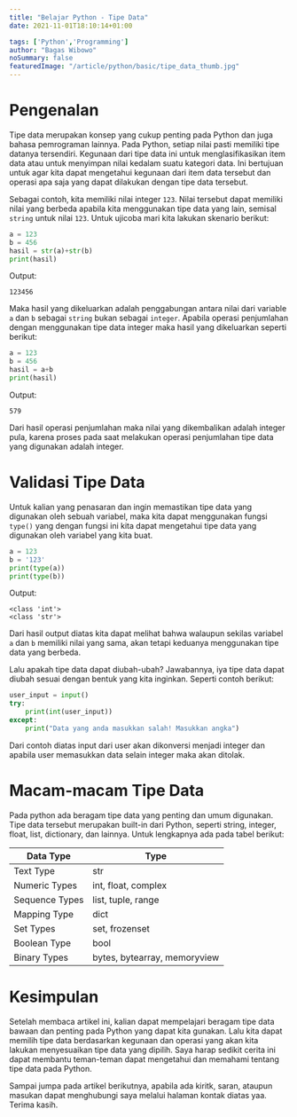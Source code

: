 ```yaml
---
title: "Belajar Python - Tipe Data"
date: 2021-11-01T18:10:14+01:00

tags: ['Python','Programming']
author: "Bagas Wibowo"
noSummary: false
featuredImage: "/article/python/basic/tipe_data_thumb.jpg" 
---
```

# Pengenalan

Tipe data merupakan konsep yang cukup penting pada Python dan juga bahasa pemrograman lainnya. Pada Python, setiap nilai pasti memiliki tipe datanya tersendiri. Kegunaan dari tipe data ini untuk menglasifikasikan item data atau untuk menyimpan nilai kedalam suatu kategori data. Ini bertujuan untuk agar kita dapat mengetahui kegunaan dari item data tersebut dan operasi apa saja yang dapat dilakukan dengan tipe data tersebut.

Sebagai contoh, kita memiliki nilai integer `123`. Nilai tersebut dapat memiliki nilai yang berbeda apabila kita menggunakan tipe data yang lain, semisal ```string``` untuk nilai `123`. Untuk ujicoba mari kita lakukan skenario berikut:

```py
a = 123
b = 456
hasil = str(a)+str(b)
print(hasil)
```
Output:
```
123456
```

Maka hasil yang dikeluarkan adalah penggabungan antara nilai dari variable `a` dan `b` sebagai `string` bukan sebagai `integer`. Apabila operasi penjumlahan dengan menggunakan tipe data integer maka hasil yang dikeluarkan seperti berikut:

```py
a = 123
b = 456
hasil = a+b
print(hasil)
```
Output:
```
579
```

Dari hasil operasi penjumlahan maka nilai yang dikembalikan adalah integer pula, karena proses pada saat melakukan operasi penjumlahan tipe data yang digunakan adalah integer.

# Validasi Tipe Data

Untuk kalian yang penasaran dan ingin memastikan tipe data yang digunakan oleh sebuah variabel, maka kita dapat menggunakan fungsi `type()` yang dengan fungsi ini kita dapat mengetahui tipe data yang digunakan oleh variabel yang kita buat. 

```py
a = 123
b = '123'
print(type(a))
print(type(b))
```
Output:
```
<class 'int'>
<class 'str'>
```

Dari hasil output diatas kita dapat melihat bahwa walaupun sekilas variabel `a` dan `b` memiliki nilai yang sama, akan tetapi keduanya menggunakan tipe data yang berbeda.

Lalu apakah tipe data dapat diubah-ubah? Jawabannya, iya tipe data dapat diubah sesuai dengan bentuk yang kita inginkan. Seperti contoh berikut:

```py
user_input = input()
try:
    print(int(user_input))
except:
    print("Data yang anda masukkan salah! Masukkan angka")
```

Dari contoh diatas input dari user akan dikonversi menjadi integer dan apabila user memasukkan data selain integer maka akan ditolak.

# Macam-macam Tipe Data

Pada python ada beragam tipe data yang penting dan umum digunakan. Tipe data tersebut merupakan built-in dari Python, seperti string, integer, float, list, dictionary, dan lainnya. Untuk lengkapnya ada pada tabel berikut:

|Data Type | Type |
|----------|------|
|Text Type |str   |
|Numeric Types|	int, float, complex |
|Sequence Types|	list, tuple, range |
|Mapping Type |	dict |
|Set Types|	set, frozenset|
|Boolean Type|	bool |
|Binary Types|	bytes, bytearray, memoryview |

# Kesimpulan

Setelah membaca artikel ini, kalian dapat mempelajari beragam tipe data bawaan dan penting pada Python yang dapat kita gunakan. Lalu kita dapat memilih tipe data berdasarkan kegunaan dan operasi yang akan kita lakukan menyesuaikan tipe data yang dipilih. Saya harap sedikit cerita ini dapat membantu teman-teman dapat mengetahui dan memahami tentang tipe data pada Python.

Sampai jumpa pada artikel berikutnya, apabila ada kiritk, saran, ataupun masukan dapat menghubungi saya melalui halaman kontak diatas yaa. Terima kasih.